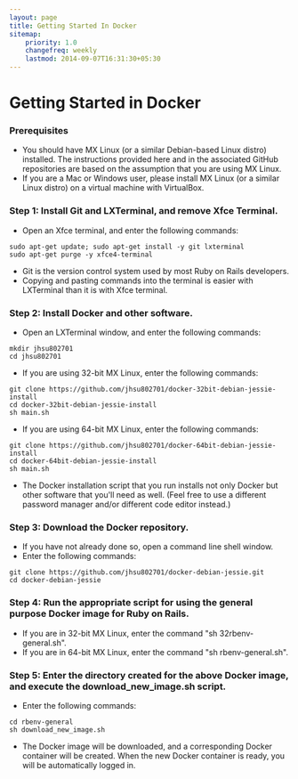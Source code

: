 ```yaml
---
layout: page
title: Getting Started In Docker
sitemap:
    priority: 1.0
    changefreq: weekly
    lastmod: 2014-09-07T16:31:30+05:30
---
```

# Getting Started in Docker

### Prerequisites
* You should have MX Linux (or a similar Debian-based Linux distro) installed.  The instructions provided here and in the associated GitHub repositories are based on the assumption that you are using MX Linux.
* If you are a Mac or Windows user, please install MX Linux (or a similar Linux distro) on a virtual machine with VirtualBox.

### Step 1: Install Git and LXTerminal, and remove Xfce Terminal.
* Open an Xfce terminal, and enter the following commands:
```
sudo apt-get update; sudo apt-get install -y git lxterminal
sudo apt-get purge -y xfce4-terminal
```
* Git is the version control system used by most Ruby on Rails developers.
* Copying and pasting commands into the terminal is easier with LXTerminal than it is with Xfce terminal.

### Step 2: Install Docker and other software.
* Open an LXTerminal window, and enter the following commands:
```
mkdir jhsu802701
cd jhsu802701
```
* If you are using 32-bit MX Linux, enter the following commands:
```
git clone https://github.com/jhsu802701/docker-32bit-debian-jessie-install
cd docker-32bit-debian-jessie-install
sh main.sh
```
* If you are using 64-bit MX Linux, enter the following commands:
```
git clone https://github.com/jhsu802701/docker-64bit-debian-jessie-install
cd docker-64bit-debian-jessie-install
sh main.sh
```
* The Docker installation script that you run installs not only Docker but other software that you'll need as well.  (Feel free to use a different password manager and/or different code editor instead.)

### Step 3: Download the Docker repository.
* If you have not already done so, open a command line shell window.
* Enter the following commands:
```
git clone https://github.com/jhsu802701/docker-debian-jessie.git
cd docker-debian-jessie
```

### Step 4: Run the appropriate script for using the general purpose Docker image for Ruby on Rails.
* If you are in 32-bit MX Linux, enter the command "sh 32rbenv-general.sh".
* If you are in 64-bit MX Linux, enter the command "sh rbenv-general.sh".

### Step 5: Enter the directory created for the above Docker image, and execute the download_new_image.sh script.
* Enter the following commands:
```
cd rbenv-general
sh download_new_image.sh
```
* The Docker image will be downloaded, and a corresponding Docker container will be created.  When the new Docker container is ready, you will be automatically logged in.
